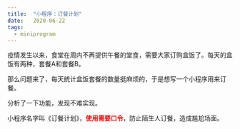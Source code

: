 ```yaml
---
title:  "小程序：订餐计划"
date:   2020-06-22
tags:
  - miniprogram
---
```


疫情发生以来，食堂在周内不再提供午餐的堂食，需要大家订购盒饭了。每天的盒饭有两种，套餐A和套餐B。

那么问题来了，每天统计盒饭套餐的数量挺麻烦的，于是想写一个小程序用来订餐。

分析了一下功能，发现不难实现。

小程序名字叫《订餐计划》，**<font color='red' >使用需要口令</font>**，防止陌生人订餐，造成尴尬场面。